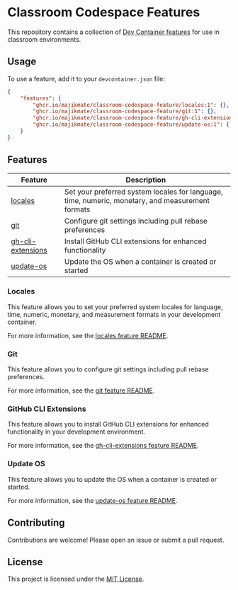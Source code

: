 # Classroom Codespace Features

This repository contains a collection of
[Dev Container features](https://containers.dev/implementors/features/) for use
in classroom environments.

## Usage

To use a feature, add it to your `devcontainer.json` file:

```json
{
    "features": {
        "ghcr.io/majikmate/classroom-codespace-feature/locales:1": {},
        "ghcr.io/majikmate/classroom-codespace-feature/git:1": {},
        "ghcr.io/majikmate/classroom-codespace-feature/gh-cli-extensions:1": {},
        "ghcr.io/majikmate/classroom-codespace-feature/update-os:1": {}
    }
}
```

## Features

| Feature                                      | Description                                                                                      |
| -------------------------------------------- | ------------------------------------------------------------------------------------------------ |
| [locales](./src/locales)                     | Set your preferred system locales for language, time, numeric, monetary, and measurement formats |
| [git](./src/git)                             | Configure git settings including pull rebase preferences                                         |
| [gh-cli-extensions](./src/gh-cli-extensions) | Install GitHub CLI extensions for enhanced functionality                                         |
| [update-os](./src/update-os)                 | Update the OS when a container is created or started                                             |

### Locales

This feature allows you to set your preferred system locales for language, time,
numeric, monetary, and measurement formats in your development container.

For more information, see the [locales feature README](./src/locales/README.md).

### Git

This feature allows you to configure git settings including pull rebase
preferences.

For more information, see the [git feature README](./src/git/README.md).

### GitHub CLI Extensions

This feature allows you to install GitHub CLI extensions for enhanced
functionality in your development environment.

For more information, see the
[gh-cli-extensions feature README](./src/gh-cli-extensions/README.md).

### Update OS

This feature allows you to update the OS when a container is created or started.

For more information, see the
[update-os feature README](./src/update-os/README.md).

## Contributing

Contributions are welcome! Please open an issue or submit a pull request.

## License

This project is licensed under the [MIT License](./LICENSE).
